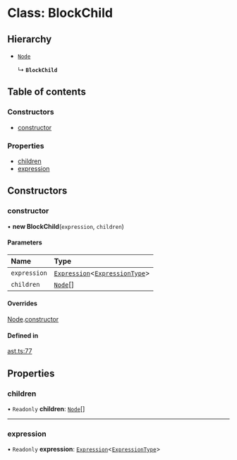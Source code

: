 # Class: BlockChild

## Hierarchy

- [`Node`](node.md)

  ↳ **`BlockChild`**

## Table of contents

### Constructors

- [constructor](blockchild.md#constructor)

### Properties

- [children](blockchild.md#children)
- [expression](blockchild.md#expression)

## Constructors

### constructor

• **new BlockChild**(`expression`, `children`)

#### Parameters

| Name         | Type                                                                             |
| :----------- | :------------------------------------------------------------------------------- |
| `expression` | [`Expression`](expression.md)<[`ExpressionType`](../modules.md#expressiontype)\> |
| `children`   | [`Node`](node.md)[]                                                              |

#### Overrides

[Node](node.md).[constructor](node.md#constructor)

#### Defined in

[ast.ts:77](https://github.com/k8ts/hydrographer/blob/main/src/ast.ts#L77)

## Properties

### children

• `Readonly` **children**: [`Node`](node.md)[]

---

### expression

• `Readonly` **expression**: [`Expression`](expression.md)<[`ExpressionType`](../modules.md#expressiontype)\>
